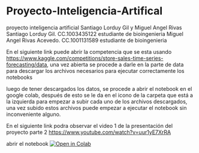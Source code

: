# Proyecto-Inteligencia-Artifical
proyecto inteligencia artificial Santiago Lorduy Gil y Miguel Angel Rivas
Santiago Lorduy Gil. CC.1003435122 estudiante de bioingenieria 
Miguel Angel Rivas Acevedo. CC.1001131589 estudiante de bioingenieria 

En el siguiente link puede abrir la competencia que se esta usando https://www.kaggle.com/competitions/store-sales-time-series-forecasting/data, una vez abierta se procede a darle en la parte de data para descargar los archivos necesarios para ejecutar correctamente los notebooks

luego de tener descargados los datos, se procede a abrir el notebook en el google colab, después de esto se le da en el icono de la carpeta que está a la izquierda para empezar a subir cada uno de los archivos descargados, una vez subido estos archivos puede empezar a ejecutar el notebook sin inconveniente alguno. 

En el siguiente link podra observar el video 1 de la presentación del proyecto parte 2
https://www.youtube.com/watch?v=uur1yE7XrRA

abrir el notebook 
[![Open in Colab](https://colab.research.google.com/assets/colab-badge.svg)](https://colab.research.google.com/github/santiagolorduy1306/Proyecto-Inteligencia-Artifical/blob/main/01_comienzo_de_exploración_de_datos..ipynb)
